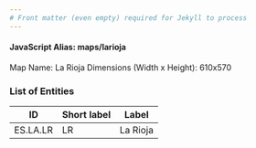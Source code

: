 ```yaml
---
# Front matter (even empty) required for Jekyll to process
---
```


#### JavaScript Alias: maps/larioja

Map Name: La Rioja
Dimensions (Width x Height): 610x570





### List of Entities

ID | Short label | Label
---|---|---|
ES.LA.LR | LR | La Rioja